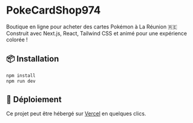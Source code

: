 # PokeCardShop974

Boutique en ligne pour acheter des cartes Pokémon à La Réunion 🇷🇪  
Construit avec Next.js, React, Tailwind CSS et animé pour une expérience colorée !

## 📦 Installation
```bash
npm install
npm run dev
```

## 🚀 Déploiement
Ce projet peut être hébergé sur [Vercel](https://vercel.com) en quelques clics.
